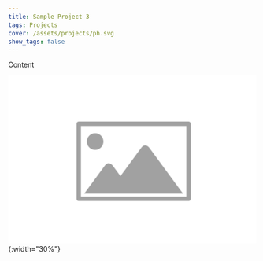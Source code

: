 ```yaml
---
title: Sample Project 3
tags: Projects
cover: /assets/projects/ph.svg
show_tags: false
---
```


Content

<!--more-->

![Image](/assets/projects/ph.svg){:width="30%"}